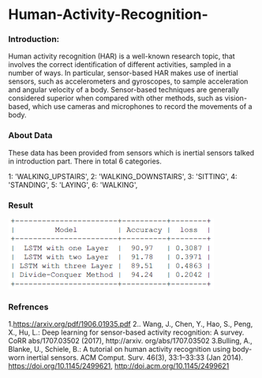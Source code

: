 # Human-Activity-Recognition-

### Introduction:

Human activity recognition (HAR) is a well-known research topic, that involves
the correct identification of different activities, sampled in a number of ways. In
particular, sensor-based HAR makes use of inertial sensors, such as accelerometers and gyroscopes, to sample acceleration and angular velocity of a body.
Sensor-based techniques are generally considered superior when compared with
other methods, such as vision-based, which use cameras and microphones to
record the movements of a body.

### About Data

These data has been provided from sensors which is inertial sensors talked in introduction part. There in total 6 categories.

1: 'WALKING_UPSTAIRS',
2: 'WALKING_DOWNSTAIRS',
3: 'SITTING',
4: 'STANDING',
5: 'LAYING',
6: 'WALKING',

### Result

![Alt text](https://github.com/Pathakvishnu/Human-Activity-Recognition-/blob/master/result.PNG?raw=true "Title")

### Refrences

1.https://arxiv.org/pdf/1906.01935.pdf
2.. Wang, J., Chen, Y., Hao, S., Peng, X., Hu, L.: Deep learning for sensor-based
activity recognition: A survey. CoRR abs/1707.03502 (2017), http://arxiv.
org/abs/1707.03502
3.Bulling, A., Blanke, U., Schiele, B.: A tutorial on human activity recognition using
body-worn inertial sensors. ACM Comput. Surv. 46(3), 33:1–33:33 (Jan 2014).
https://doi.org/10.1145/2499621, http://doi.acm.org/10.1145/2499621
